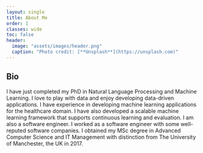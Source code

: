 ```yaml
---
layout: single
title: About Me
order: 1
classes: wide
toc: false
header:
  image: "assets/images/header.png"
  caption: "Photo credit: [**Unsplash**](https://unsplash.com)"
---
```

## Bio
I have just completed my PhD in Natural Language Processing and Machine Learning. I love to play with data and enjoy 
developing data-driven applications. I have experience in developing machine learning applications for the healthcare 
domain. I have also developed a scalable machine learning framework that supports continuous learning and evaluation. I 
am also a software engineer. I worked as a software engineer with some well-reputed software companies. I obtained 
my MSc degree in Advanced Computer Science and IT Management with distinction from The University of Manchester,
the UK in 2017.